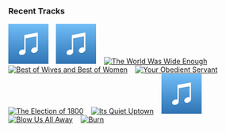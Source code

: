### Recent Tracks
[<img src='https://github.com/atfinke/atfinke/blob/master/placeholder.jpeg?raw=true' width='16%' height='16%' alt='A Whole New World'>](https://www.last.fm/music/disney%2bpeaceful%2bpiano/_/a%2bwhole%2bnew%2bworld)&nbsp;&nbsp;&nbsp;&nbsp;[<img src='https://github.com/atfinke/atfinke/blob/master/placeholder.jpeg?raw=true' width='16%' height='16%' alt='Who Lives, Who Dies, Who Tells Your Story'>](https://www.last.fm/music/original%2bbroadway%2bcast%2bof%2bhamilton/_/who%2blives%252c%2bwho%2bdies%252c%2bwho%2btells%2byour%2bstory)&nbsp;&nbsp;&nbsp;&nbsp;[<img src='https://lastfm.freetls.fastly.net/i/u/300x300/84d926ef48c92c49abccfbd4836eb56f.png' width='16%' height='16%' alt='The World Was Wide Enough'>](https://www.last.fm/music/leslie%2bodom%2bjr./_/the%2bworld%2bwas%2bwide%2benough)&nbsp;&nbsp;&nbsp;&nbsp;[<img src='https://lastfm.freetls.fastly.net/i/u/300x300/84d926ef48c92c49abccfbd4836eb56f.png' width='16%' height='16%' alt='Best of Wives and Best of Women'>](https://www.last.fm/music/phillipa%2bsoo/_/best%2bof%2bwives%2band%2bbest%2bof%2bwomen)&nbsp;&nbsp;&nbsp;&nbsp;[<img src='https://lastfm.freetls.fastly.net/i/u/300x300/84d926ef48c92c49abccfbd4836eb56f.png' width='16%' height='16%' alt='Your Obedient Servant'>](https://www.last.fm/music/leslie%2bodom%2bjr./_/your%2bobedient%2bservant)&nbsp;&nbsp;&nbsp;&nbsp;<br>[<img src='https://lastfm.freetls.fastly.net/i/u/300x300/84d926ef48c92c49abccfbd4836eb56f.png' width='16%' height='16%' alt='The Election of 1800'>](https://www.last.fm/music/daveed%2bdiggs/_/the%2belection%2bof%2b1800)&nbsp;&nbsp;&nbsp;&nbsp;[<img src='https://lastfm.freetls.fastly.net/i/u/300x300/84d926ef48c92c49abccfbd4836eb56f.png' width='16%' height='16%' alt='Its Quiet Uptown'>](https://www.last.fm/music/ren%25c3%25a9e%2belise%2bgoldsberry/_/it%2527s%2bquiet%2buptown)&nbsp;&nbsp;&nbsp;&nbsp;[<img src='https://github.com/atfinke/atfinke/blob/master/placeholder.jpeg?raw=true' width='16%' height='16%' alt='Stay Alive - Reprise'>](https://www.last.fm/music/lin-manuel%2bmiranda/_/stay%2balive%2b-%2breprise)&nbsp;&nbsp;&nbsp;&nbsp;[<img src='https://lastfm.freetls.fastly.net/i/u/300x300/84d926ef48c92c49abccfbd4836eb56f.png' width='16%' height='16%' alt='Blow Us All Away'>](https://www.last.fm/music/anthony%2bramos/_/blow%2bus%2ball%2baway)&nbsp;&nbsp;&nbsp;&nbsp;[<img src='https://lastfm.freetls.fastly.net/i/u/300x300/84d926ef48c92c49abccfbd4836eb56f.png' width='16%' height='16%' alt='Burn'>](https://www.last.fm/music/phillipa%2bsoo/_/burn)&nbsp;&nbsp;&nbsp;&nbsp;<br>